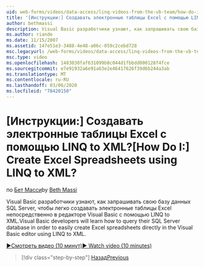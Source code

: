 ```yaml
---
uid: web-forms/videos/data-access/linq-videos-from-the-vb-team/how-do-i-create-excel-spreadsheets-using-linq-to-xml
title: '[Инструкции:] Создавать электронные таблицы Excel с помощью LINQ to XML? | Документы Майкрософт'
author: bethmassi
description: Visual Basic разработчики узнают, как запрашивать свою базу данных SQL Server, чтобы легко создавать электронные таблицы Excel непосредственно в редакторе Visual Basic...
ms.author: riande
ms.date: 11/15/2007
ms.assetid: 147e51e3-3488-4e48-a06c-059c2cebd728
msc.legacyurl: /web-forms/videos/data-access/linq-videos-from-the-vb-team/how-do-i-create-excel-spreadsheets-using-linq-to-xml
msc.type: video
ms.openlocfilehash: 1483030faf631099b8c044d1fbbdd000128f4fce
ms.sourcegitcommit: e7e91932a6e91a63e2e46417626f39d6b244a3ab
ms.translationtype: MT
ms.contentlocale: ru-RU
ms.lasthandoff: 03/06/2020
ms.locfileid: "78420150"
---
```

# <a name="how-do-i-create-excel-spreadsheets-using-linq-to-xml"></a><span data-ttu-id="8e1ed-104">[Инструкции:] Создавать электронные таблицы Excel с помощью LINQ to XML?</span><span class="sxs-lookup"><span data-stu-id="8e1ed-104">[How Do I:] Create Excel Spreadsheets using LINQ to XML?</span></span>

<span data-ttu-id="8e1ed-105">по [Бет Масси](https://github.com/bethmassi)</span><span class="sxs-lookup"><span data-stu-id="8e1ed-105">by [Beth Massi](https://github.com/bethmassi)</span></span>

<span data-ttu-id="8e1ed-106">Visual Basic разработчики узнают, как запрашивать свою базу данных SQL Server, чтобы легко создавать электронные таблицы Excel непосредственно в редакторе Visual Basic с помощью LINQ to XML.</span><span class="sxs-lookup"><span data-stu-id="8e1ed-106">Visual Basic developers will learn how to query their SQL Server database in order to easily create Excel spreadsheets directly in the Visual Basic editor using LINQ to XML.</span></span>

[<span data-ttu-id="8e1ed-107">&#9654;Смотреть видео (10 минут)</span><span class="sxs-lookup"><span data-stu-id="8e1ed-107">&#9654; Watch video (10 minutes)</span></span>](https://channel9.msdn.com/Blogs/ASP-NET-Site-Videos/how-do-i-create-excel-spreadsheets-using-linq-to-xml)

> [!div class="step-by-step"]
> [<span data-ttu-id="8e1ed-108">Назад</span><span class="sxs-lookup"><span data-stu-id="8e1ed-108">Previous</span></span>](how-do-i-create-xml-documents-from-sql-data.md)
